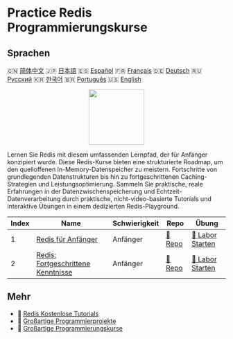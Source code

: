 # Practice Redis Programmierungskurse

## Sprachen

🇨🇳 [简体中文](README_zh.md) 🇯🇵 [日本語](README_ja.md) 🇪🇸 [Español](README_es.md) 🇫🇷 [Français](README_fr.md) 🇩🇪 [Deutsch](README_de.md) 🇷🇺 [Русский](README_ru.md) 🇰🇷 [한국어](README_ko.md) 🇧🇷 [Português](README_pt.md) 🇺🇸 [English](README.md) 

<div align="center">
<img width="128px" src="https://file.labex.io/path/4MMYfz8sH7hJ.png">
</div>

Lernen Sie Redis mit diesem umfassenden Lernpfad, der für Anfänger konzipiert wurde. Diese Redis-Kurse bieten eine strukturierte Roadmap, um den quelloffenen In-Memory-Datenspeicher zu meistern. Fortschritte von grundlegenden Datenstrukturen bis hin zu fortgeschrittenen Caching-Strategien und Leistungsoptimierung. Sammeln Sie praktische, reale Erfahrungen in der Datenzwischenspeicherung und Echtzeit-Datenverarbeitung durch praktische, nicht-video-basierte Tutorials und interaktive Übungen in einem dedizierten Redis-Playground.

|   Index | Name                                                                                             | Schwierigkeit   | Repo                                                                    | Übung                                                                          |
|---------|--------------------------------------------------------------------------------------------------|-----------------|-------------------------------------------------------------------------|--------------------------------------------------------------------------------|
|       1 | [Redis für Anfänger](https://labex.io/de/courses/redis-for-beginners)                            | Anfänger        | [🔗 Repo](https://github.com/labex-labs/redis-for-beginners)            | [🚀 Labor Starten](https://labex.io/de/courses/redis-for-beginners)            |
|       2 | [Redis: Fortgeschrittene Kenntnisse](https://labex.io/de/courses/redis-intermediate-to-advanced) | Anfänger        | [🔗 Repo](https://github.com/labex-labs/redis-intermediate-to-advanced) | [🚀 Labor Starten](https://labex.io/de/courses/redis-intermediate-to-advanced) |

## Mehr

- 🔗 [Redis Kostenlose Tutorials](https://github.com/labex-labs/redis-free-tutorials)
- 🔗 [Großartige Programmierprojekte](https://github.com/labex-labs/awesome-programming-projects)
- 🔗 [Großartige Programmierungskurse](https://github.com/labex-labs/awesome-programming-courses)

